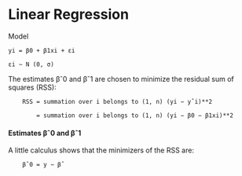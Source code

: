 # Linear Regression

   Model
    
    yi = β0 + β1xi + εi
   
    εi ∼ N (0, σ)
   
   The estimates βˆ0 and βˆ1 are chosen to minimize the residual sum of squares (RSS): 
        
        RSS = summation over i belongs to (1, n) (yi − yˆi)**2
        
            = summation over i belongs to (1, n) (yi − β0 − β1xi)**2
        
   #### Estimates βˆ0 and βˆ1
   
   A little calculus shows that the minimizers of the RSS are:
   
        
        βˆ0 = y − βˆ

